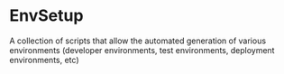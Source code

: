# EnvSetup
A collection of scripts that allow the automated generation of various environments (developer environments, test environments, deployment environments, etc)
